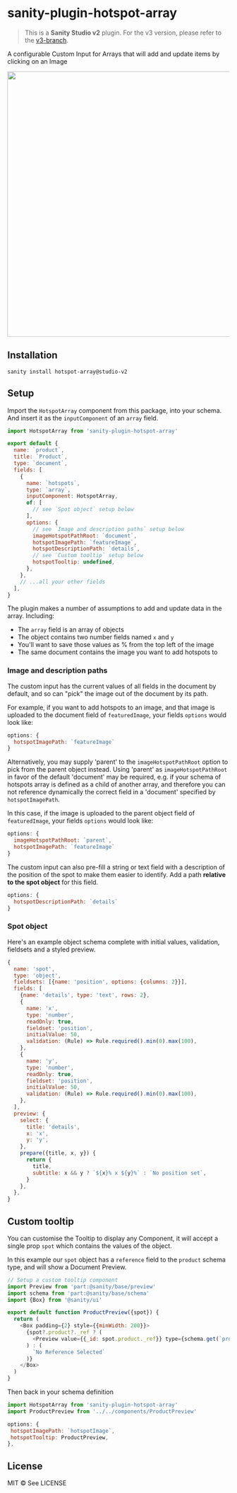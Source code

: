 # sanity-plugin-hotspot-array

> This is a **Sanity Studio v2** plugin. 
> For the v3 version, please refer to the [v3-branch](https://github.com/sanity-io/sanity-plugin-hotspot-array).

A configurable Custom Input for Arrays that will add and update items by clicking on an Image

<img src="https://user-images.githubusercontent.com/209129/174171697-57319ebc-03a7-4d82-a73e-b6effcb0b3ba.gif" width="600" />

## Installation

```
sanity install hotspot-array@studio-v2
```

## Setup

Import the `HotspotArray` component from this package, into your schema. And insert it as the `inputComponent` of an `array` field.

```js
import HotspotArray from 'sanity-plugin-hotspot-array'

export default {
  name: `product`,
  title: `Product`,
  type: `document`,
  fields: [
    {
      name: `hotspots`,
      type: `array`,
      inputComponent: HotspotArray,
      of: [
        // see `Spot object` setup below
      ],
      options: {
        // see `Image and description paths` setup below
        imageHotspotPathRoot: `document`,
        hotspotImagePath: `featureImage`,
        hotspotDescriptionPath: `details`,
        // see `Custom tooltip` setup below
        hotspotTooltip: undefined,
      },
    },
    // ...all your other fields
  ],
}
```

The plugin makes a number of assumptions to add and update data in the array. Including:

- The `array` field is an array of objects
- The object contains two number fields named `x` and `y`
- You'll want to save those values as % from the top left of the image
- The same document contains the image you want to add hotspots to

### Image and description paths

The custom input has the current values of all fields in the document by default, and so can "pick" the image out of the document by its path.

For example, if you want to add hotspots to an image, and that image is uploaded to the document field of `featuredImage`, your fields `options` would look like:

```js
options: {
  hotspotImagePath: `featureImage`
}
```

Alternatively, you may supply 'parent' to the `imageHotspotPathRoot` option to pick from the parent object instead. Using 'parent' as `imageHotspotPathRoot` in favor of the default 'document' may be required, e.g. if your schema of hotspots array is defined as a child of another array, and therefore you can not reference dynamically the correct field in a 'document' specified by `hotspotImagePath`.

In this case, if the image is uploaded to the parent object field of `featuredImage`, your fields `options` would look like:

```js
options: {
  imageHotspotPathRoot: `parent`,
  hotspotImagePath: `featureImage`
}
```

The custom input can also pre-fill a string or text field with a description of the position of the spot to make them easier to identify. Add a path **relative to the spot object** for this field.

```js
options: {
  hotspotDescriptionPath: `details`
}
```

### Spot object

Here's an example object schema complete with initial values, validation, fieldsets and a styled preview.

```js
{
  name: 'spot',
  type: 'object',
  fieldsets: [{name: 'position', options: {columns: 2}}],
  fields: [
    {name: 'details', type: 'text', rows: 2},
    {
      name: 'x',
      type: 'number',
      readOnly: true,
      fieldset: 'position',
      initialValue: 50,
      validation: (Rule) => Rule.required().min(0).max(100),
    },
    {
      name: 'y',
      type: 'number',
      readOnly: true,
      fieldset: 'position',
      initialValue: 50,
      validation: (Rule) => Rule.required().min(0).max(100),
    },
  ],
  preview: {
    select: {
      title: 'details',
      x: 'x',
      y: 'y',
    },
    prepare({title, x, y}) {
      return {
        title,
        subtitle: x && y ? `${x}% x ${y}%` : `No position set`,
      }
    },
  },
}
```

## Custom tooltip

You can customise the Tooltip to display any Component, it will accept a single prop `spot` which contains the values of the object.

In this example our `spot` object has a `reference` field to the `product` schema type, and will show a Document Preview.

```js
// Setup a custom tooltip component
import Preview from 'part:@sanity/base/preview'
import schema from 'part:@sanity/base/schema'
import {Box} from '@sanity/ui'

export default function ProductPreview({spot}) {
  return (
    <Box padding={2} style={{minWidth: 200}}>
      {spot?.product?._ref ? (
        <Preview value={{_id: spot.product._ref}} type={schema.get(`product`)} />
      ) : (
        `No Reference Selected`
      )}
    </Box>
  )
}
```

Then back in your schema definition

```js
import HotspotArray from 'sanity-plugin-hotspot-array'
import ProductPreview from '../../components/ProductPreview'

options: {
 hotspotImagePath: `hotspotImage`,
 hotspotTooltip: ProductPreview,
},
```

## License

MIT ©
See LICENSE
